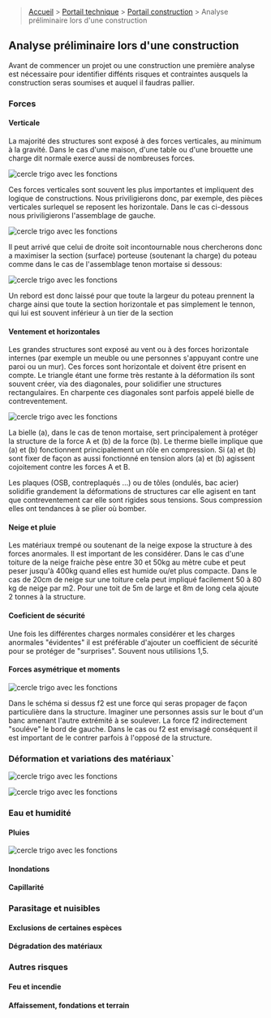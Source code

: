 > [Accueil](../../) > [Portail technique](../) > [Portail construction](./) > Analyse préliminaire lors d'une construction

## Analyse préliminaire lors d'une construction

Avant de commencer un projet ou une construction une première analyse est nécessaire pour identifier diffénts risques et contraintes ausquels la construction seras soumises et auquel il faudras pallier. 

### Forces

#### Verticale

La majorité des structures sont exposé à des forces verticales, au minimum à la gravité. Dans le cas d'une maison, d'une table ou d'une brouette une charge dit normale exerce aussi de nombreuses forces.

![cercle trigo avec les fonctions](./images/schema-forces.jpg)

Ces forces verticales sont souvent les plus importantes et impliquent des logique de constructions. Nous priviligierons donc, par exemple, des pièces verticales surlequel se reposent les horizontale. Dans le cas ci-dessous nous priviligierons l'assemblage de gauche.

![cercle trigo avec les fonctions](./images/exemplepoteau.jpg)

Il peut arrivé que celui de droite soit incontournable nous chercherons donc a maximiser la section (surface) porteuse (soutenant la charge) du poteau comme dans le cas de l'assemblage tenon mortaise si dessous:

![cercle trigo avec les fonctions](./images/rebord-tenon.jpg)

Un rebord est donc laissé pour que toute la largeur du poteau prennent la charge ainsi que toute la section horizontale et pas simplement le tennon, qui lui est souvent inférieur à un tier de la section 

#### Ventement et horizontales

Les grandes structures sont exposé au vent ou à des forces horizontale internes (par exemple un meuble ou une personnes s'appuyant contre une paroi ou un mur). Ces forces sont horizontale et doivent être prisent en compte. Le triangle étant une forme très restante à la déformation ils sont souvent créer, via des diagonales, pour solidifier une structures rectangulaires. En charpente ces diagonales sont parfois appelé bielle de contreventement. 

![cercle trigo avec les fonctions](./images/contreventement.jpg)

La bielle (a), dans le cas de tenon mortaise, sert principalement à protéger la structure de la force A et (b) de la force (b). Le therme bielle implique que (a) et (b) fonctionnent principalement un rôle en compression. Si (a) et (b) sont fixer de façon as aussi fonctionné en tension alors (a) et (b) agissent cojoitement contre les forces A et B.

Les plaques (OSB, contreplaqués ...) ou de tôles (ondulés, bac acier) solidifie grandement la déformations de structures car elle agisent en tant que contreventement car elle sont rigides sous tensions. Sous compression elles ont tendances à se plier où bomber. 

#### Neige et pluie

Les matériaux trempé ou soutenant de la neige expose la structure à des forces anormales. Il est important de les considérer. Dans le cas d'une toiture de la neige fraiche pèse entre 30 et 50kg au mètre cube et peut peser jusqu'à 400kg quand elles est humide ou/et plus compacte. Dans le cas de 20cm de neige sur une toiture cela peut impliqué facilement 50 à 80 kg de neige par m2. Pour une toit de 5m de large et 8m de long cela ajoute 2 tonnes à la structure.

#### Coeficient de sécurité

Une fois les différentes charges normales considérer et les charges anormales "évidentes" il est préférable d'ajouter un coefficient de sécurité pour se protéger de "surprises". Souvent nous utilisions 1,5.

#### Forces asymétrique et moments

![cercle trigo avec les fonctions](./images/schema-forces.jpg)

Dans le schéma si dessus f2 est une force qui seras propager de façon particulière dans la structure. Imaginer une personnes assis sur le bout d'un banc amenant l'autre extrémité à se soulever. La force f2 indirectement "souléve" le bord de gauche. Dans le cas ou f2 est envisagé conséquent il est important de le contrer parfois à l'opposé de la structure.


### Déformation et variations des matériauxˋ

![cercle trigo avec les fonctions](./images/schema-deformation-planches.jpg)

![cercle trigo avec les fonctions](./images/schema-deformation-languette.jpg)

### Eau et humidité

#### Pluies

![cercle trigo avec les fonctions](./images/bardages.jpg)

#### Inondations

#### Capillarité 

### Parasitage et nuisibles

#### Exclusions de certaines espèces

#### Dégradation des matériaux

### Autres risques

#### Feu et incendie

#### Affaissement, fondations et terrain